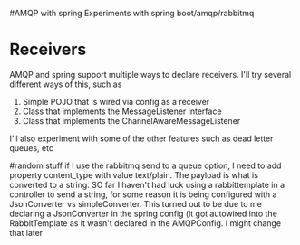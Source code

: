 #AMQP with spring
Experiments with spring boot/amqp/rabbitmq

# Receivers
AMQP and spring support multiple ways to declare receivers.  I'll try several
different ways of this, such as
  1. Simple POJO that is wired via config as a receiver
  2. Class that implements the MessageListener interface
  3. Class that implements the ChannelAwareMessageListener

I'll also experiment with some of the other features such as dead letter queues, etc

#random stuff
if I use the rabbitmq send to a queue option, I need to add property
content_type with value text/plain.  The payload is what is converted
to a string.  SO far I haven't had luck using a rabbittemplate
in a controller to send a string, for some reason it is being configured
with a JsonConverter vs simpleConverter.  This turned out to be due to
me declaring a JsonConverter in the spring config (it got autowired into
the RabbitTemplate as it wasn't declared in the AMQPConfig.  I might change
that later